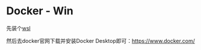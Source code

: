 # Docker - Win

先装个[wsl](../linux/wsl.md)

然后去docker官网下载并安装Docker Desktop即可：<https://www.docker.com/>